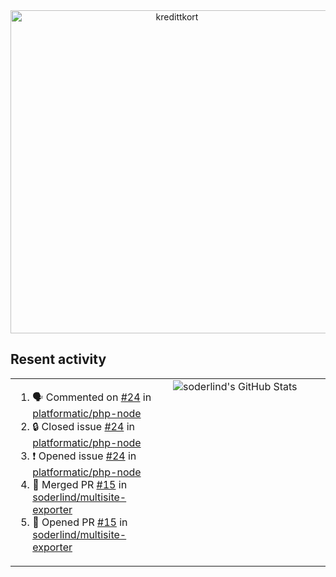 
<!-- ![title-with-arrow](https://github.com/soderlind/soderlind/assets/1649452/0f685042-97c3-46ba-b290-804d07f05370) -->
<div align="center">
<img width="517" align="center" alt="kredittkort" src="https://github.com/user-attachments/assets/99b2bc83-ac5f-4905-b8c3-78cda14aa680" />
</div>

## Resent activity

<table width="100%" border="0"><tr><td width="49%">

<!--START_SECTION:activity-->
1. 🗣 Commented on [#24](https://github.com/platformatic/php-node/issues/24#issuecomment-2916025704) in [platformatic/php-node](https://github.com/platformatic/php-node)
2. 🔒 Closed issue [#24](https://github.com/platformatic/php-node/issues/24) in [platformatic/php-node](https://github.com/platformatic/php-node)
3. ❗ Opened issue [#24](https://github.com/platformatic/php-node/issues/24) in [platformatic/php-node](https://github.com/platformatic/php-node)
4. 🎉 Merged PR [#15](https://github.com/soderlind/multisite-exporter/pull/15) in [soderlind/multisite-exporter](https://github.com/soderlind/multisite-exporter)
5. 💪 Opened PR [#15](https://github.com/soderlind/multisite-exporter/pull/15) in [soderlind/multisite-exporter](https://github.com/soderlind/multisite-exporter)
<!--END_SECTION:activity-->
  </td>
<td width="49%" valign="top">
     <img  alt="soderlind's GitHub Stats" src="https://awesome-github-stats.azurewebsites.net/user-stats/soderlind?cardType=octocat&theme=github&preferLogin=false&Title=FFFFFF&Border=FFFFFF" />
</td></tr></table>


<!-- ![](./profile-3d-contrib/profile-green-animate.svg) -->


